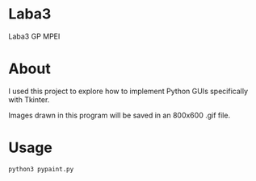 # Laba3
Laba3 GP MPEI
# About
I used this project to explore how to implement Python GUIs specifically with Tkinter. 

Images drawn in this program will be saved in an 800x600 .gif file.

# Usage
```
python3 pypaint.py
```

